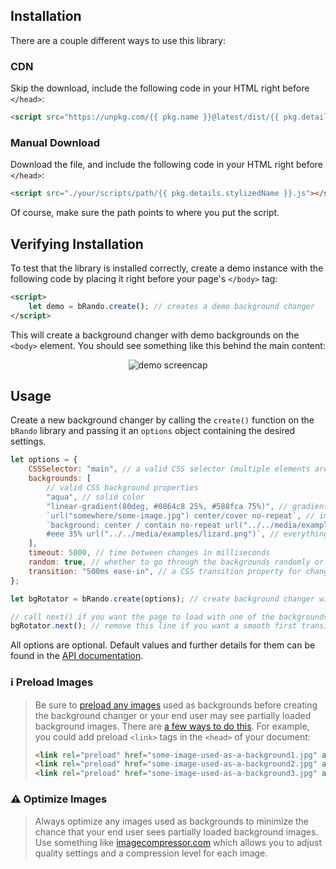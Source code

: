 ## Installation

There are a couple different ways to use this library:

### CDN

Skip the download, include the following code in your HTML right before `</head>`:

```html
<script src="https://unpkg.com/{{ pkg.name }}@latest/dist/{{ pkg.details.stylizedName }}.js"></script>
```

### Manual Download

Download the file, and include the following code in your HTML right before `</head>`:

```html
<script src="./your/scripts/path/{{ pkg.details.stylizedName }}.js"></script>
```

Of course, make sure the path points to where you put the script.

## Verifying Installation

To test that the library is installed correctly, create a demo instance with the following code by placing it right before your page's `</body>` tag:

```html
<script>
	let demo = bRando.create(); // creates a demo background changer
</script>
```

This will create a background changer with demo backgrounds on the `<body>` element. You should see something like this behind the main content:

<p align="center">
<img src="{{ screencap.src }}" alt="demo screencap" width="{{ screencap.width }}" height="auto"/>

## Usage

Create a new background changer by calling the `create()` function on the `bRando` library and passing it an `options` object containing the desired settings.

```javascript
let options = {
	CSSSelector: "main", // a valid CSS selector (multiple elements are allowed)
	backgrounds: [
		// valid CSS background properties
		"aqua", // solid color
		"linear-gradient(80deg, #0864c8 25%, #588fca 75%)", // gradient
		`url("somewhere/some-image.jpg") center/cover no-repeat`, // image
		`background: center / contain no-repeat url("../../media/examples/firefox-logo.svg"),
        #eee 35% url("../../media/examples/lizard.png")`, // everything
	],
	timeout: 5000, // time between changes in milliseconds
	random: true, // whether to go through the backgrounds randomly or not (no two backgrounds are allowed to be back-to-back)
	transition: "500ms ease-in", // a CSS transition property for changing between backgrounds
};

let bgRotator = bRando.create(options); // create background changer with the options set above

// call next() if you want the page to load with one of the backgrounds immediately
bgRotator.next(); // remove this line if you want a smooth first transition
```

All options are optional. Default values and further details for them can be found in the <a href="{{ pkg.homepage }}/docs/">API documentation</a>.

### ℹ️ Preload Images

> Be sure to [preload any images](https://developer.mozilla.org/en-US/docs/Web/HTML/Link_types/preload) used as backgrounds before creating the background changer or your end user may see partially loaded background images. There are [a few ways to do this](https://developer.mozilla.org/en-US/docs/Web/HTML/Link_types/preload). For example, you could add preload `<link>` tags in the `<head>` of your document:
>
> ```html
> <link rel="preload" href="some-image-used-as-a-background1.jpg" as="image" />
> <link rel="preload" href="some-image-used-as-a-background2.jpg" as="image" />
> <link rel="preload" href="some-image-used-as-a-background3.jpg" as="image" />
> ```

### ⚠️ Optimize Images

> Always optimize any images used as backgrounds to minimize the chance that your end user sees partially loaded background images. Use something like [imagecompressor.com](https://imagecompressor.com) which allows you to adjust quality settings and a compression level for each image.
